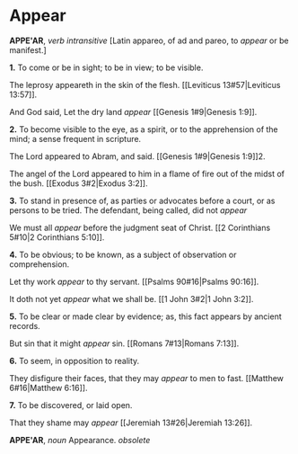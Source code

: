 # Appear

**APPE'AR**, _verb intransitive_ \[Latin appareo, of ad and pareo, to _appear_ or be manifest.\]

**1.** To come or be in sight; to be in view; to be visible.

The leprosy appeareth in the skin of the flesh. [[Leviticus 13#57|Leviticus 13:57]].

And God said, Let the dry land _appear_ [[Genesis 1#9|Genesis 1:9]].

**2.** To become visible to the eye, as a spirit, or to the apprehension of the mind; a sense frequent in scripture.

The Lord appeared to Abram, and said. [[Genesis 1#9|Genesis 1:9]]2.

The angel of the Lord appeared to him in a flame of fire out of the midst of the bush. [[Exodus 3#2|Exodus 3:2]].

**3.** To stand in presence of, as parties or advocates before a court, or as persons to be tried. The defendant, being called, did not _appear_

We must all _appear_ before the judgment seat of Christ. [[2 Corinthians 5#10|2 Corinthians 5:10]].

**4.** To be obvious; to be known, as a subject of observation or comprehension.

Let thy work _appear_ to thy servant. [[Psalms 90#16|Psalms 90:16]].

It doth not yet _appear_ what we shall be. [[1 John 3#2|1 John 3:2]].

**5.** To be clear or made clear by evidence; as, this fact appears by ancient records.

But sin that it might _appear_ sin. [[Romans 7#13|Romans 7:13]].

**6.** To seem, in opposition to reality.

They disfigure their faces, that they may _appear_ to men to fast. [[Matthew 6#16|Matthew 6:16]].

**7.** To be discovered, or laid open.

That they shame may _appear_ [[Jeremiah 13#26|Jeremiah 13:26]].

**APPE'AR**, _noun_ Appearance. _obsolete_